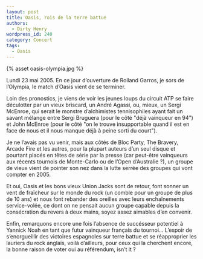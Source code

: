 ```yaml
---
layout: post
title: Oasis, rois de la terre battue
authors:
  - Dirty Henry
wordpress_id: 240
category: Concert
tags:
  - Oasis
---
```


{% asset oasis-olympia.jpg %}

Lundi 23 mai 2005. En ce jour d’ouverture de Rolland Garros, je sors de
l’Olympia, le match d’Oasis vient de se terminer.

Loin des pronostics, je viens de voir les jeunes loups du circuit ATP se faire
déculotter par un vieux briscard, un André Agassi, ou, mieux, un Sergi McEnroe,
qui serait le monstre d’alchimistes tennisophiles ayant fait un savant mélange
entre Sergi Bruguera (pour le côté "déjà vainqueur en 94") et John McEnroe (pour
le côté "on le trouve insupportable quand il est en face de nous et il nous
manque déjà à peine sorti du court").

Je ne l’avais pas vu venir, mais aux côtés de Bloc Party, The Bravery, Arcade
Fire et les autres, pour la plupart auteurs d’un seul disque et pourtant placés
en têtes de série par la presse (car peut-être vainqueurs aux récents tournois
de Monte-Carlo ou de l’Open d’Australie ?), un groupe de vieux vient de pointer
son nez dans la lutte serrée des groupes qui vont compter en 2005.

Et oui, Oasis et les bons vieux Union Jacks sont de retour, font sonner un vent
de fraîcheur sur le monde du rock (un comble pour un groupe de plus de 10 ans)
et nous font rebander des oreilles avec leurs enchaînements service-volée, ce
dont on ne pensait aucun groupe capable depuis la consécration du revers à deux
mains, soyez assez aimables d’en convenir.

Enfin, remarquons encore une fois l’absence de succésseur potentiel à Yannick
Noah en tant que futur vainqueur français du tournoi… L’espoir de s’enorgueillir
des victoires espagnoles sur terre battue et se réapproprier les lauriers du
rock anglais, voilà d’ailleurs, pour ceux qui la cherchent encore, la bonne
raison de voter oui au référendum, isn’t it ?

